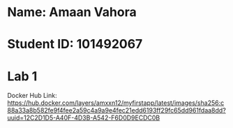 # Name: Amaan Vahora
# Student ID: 101492067
 # Lab 1
Docker Hub Link: https://hub.docker.com/layers/amxxn12/myfirstapp/latest/images/sha256:c88a33a8b582fe9f4fee2a59c4a9a9e4fec21edd6193ff29fc65dd961fdaa8dd?uuid=12C2D1D5-A40F-4D3B-A542-F6D0D9ECDC0B
